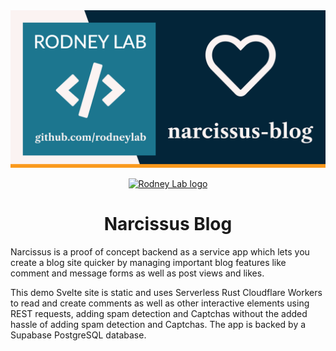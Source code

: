 <img src="./images/rodneylab-github-narcissus-blog.png" alt="Rodney Lab narcissus-blog Github banner">

<p align="center">
  <a aria-label="Open Rodney Lab site" href="https://rodneylab.com" rel="nofollow noopener noreferrer">
    <img alt="Rodney Lab logo" src="https://rodneylab.com/assets/icon.png" width="60" />
  </a>
</p>
<h1 align="center">
  Narcissus Blog
</h1>

Narcissus is a proof of concept backend as a service app which lets you create a blog site quicker by managing important blog features like comment and message forms as well as post views and likes.

This demo Svelte site is static and uses Serverless Rust Cloudflare Workers to read and create comments as well as other interactive elements using REST requests, adding spam detection and Captchas without the added hassle of adding spam detection and Captchas. The app is backed by a Supabase PostgreSQL database.
